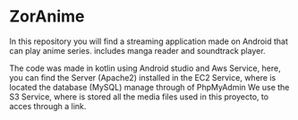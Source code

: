 # ZorAnime
In this repository you will find a streaming application made on Android that can play anime series. includes manga reader and soundtrack player.

The code was made in kotlin using Android studio and Aws Service, here, you can find the Server (Apache2) installed in the EC2 Service, where is located the database (MySQL) manage through of PhpMyAdmin 
We use the S3 Service, where is stored all the media files used in this proyecto, to acces through a link.

